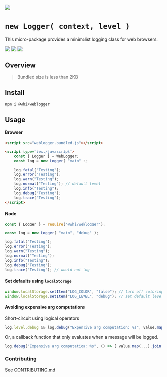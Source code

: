 [![](https://img.shields.io/npm/v/@whi/weblogger/latest?style=flat-square)](http://npmjs.com/package/@whi/weblogger)

# `new Logger( context, level )`
This micro-package provides a minimalist logging class for web browsers.

[![](https://img.shields.io/github/issues-raw/mjbrisebois/js-weblogger?style=flat-square)](https://github.com/mjbrisebois/js-weblogger/issues)
[![](https://img.shields.io/github/issues-closed-raw/mjbrisebois/js-weblogger?style=flat-square)](https://github.com/mjbrisebois/js-weblogger/issues?q=is%3Aissue+is%3Aclosed)
[![](https://img.shields.io/github/issues-pr-raw/mjbrisebois/js-weblogger?style=flat-square)](https://github.com/mjbrisebois/js-weblogger/pulls)


## Overview

> Bundled size is less than 2KB

## Install

```bash
npm i @whi/weblogger
```

## Usage

#### Browser
```html
<script src="weblogger.bundled.js"></script>

<script type="text/javascript">
    const { Logger } = WebLogger;
    const log = new Logger( "main" );

    log.fatal("Testing");
    log.error("Testing");
    log.warn("Testing");
    log.normal("Testing"); // default level
    log.info("Testing");
    log.debug("Testing");
    log.trace("Testing");
</script>
```

#### Node
```javascript
const { Logger } = require('@whi/weblogger');

const log = new Logger( "main", "debug" );

log.fatal("Testing");
log.error("Testing");
log.warn("Testing");
log.normal("Testing");
log.info("Testing");
log.debug("Testing");
log.trace("Testing"); // would not log
```

#### Set defaults using `localStorage`

```javascript
window.localStorage.setItem("LOG_COLOR", "false"); // turn off coloring
window.localStorage.setItem("LOG_LEVEL", "debug"); // set default level to "debug"
```

#### Avoiding expensive arg computations

Short-circuit using logical operators
```javascript
log.level.debug && log.debug("Expensive arg computation: %s", value.map(...).join(", ") );
```

Or, a callback function that only evaluates when a message will be logged.
```javascript
log.debug("Expensive arg computation: %s", () => [ value.map(...).join(", ") ]);
```

### Contributing

See [CONTRIBUTING.md](CONTRIBUTING.md)
